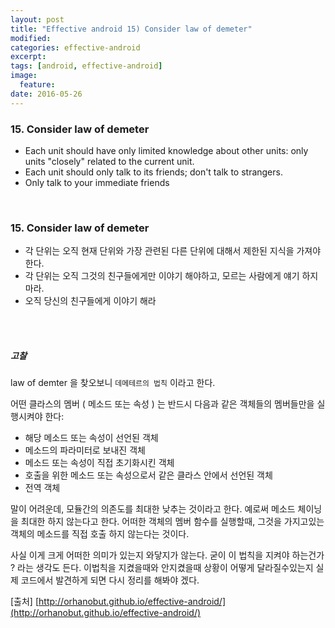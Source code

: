 ```yaml
---
layout: post
title: "Effective android 15) Consider law of demeter"
modified:
categories: effective-android
excerpt:
tags: [android, effective-android]
image:
  feature:
date: 2016-05-26
---
```

    
### 15. Consider law of demeter
- Each unit should have only limited knowledge about other units: only units "closely" related to the current unit.
- Each unit should only talk to its friends; don't talk to strangers.
- Only talk to your immediate friends

<br> 

### 15. Consider law of demeter
- 각 단위는 오직 현재 단위와 가장 관련된 다른 단위에 대해서 제한된 지식을 가져야 한다.
- 각 단위는 오직 그것의 친구들에게만 이야기 해야하고, 모르는 사람에게 얘기 하지 마라.
- 오직 당신의 친구들에게 이야기 해라

<br><br>

##### 고찰
law of demter 을 찾오보니 `데메테르의 법칙` 이라고 한다. 

어떤 클라스의 멤버 ( 메소드 또는 속성 ) 는 반드시 다음과 같은 객체들의 멤버들만을 실행시켜야 한다:
- 해당 메소드 또는 속성이 선언된 객체
- 메소드의 파라미터로 보내진 객체
- 메소드 또는 속성이 직접 초기화시킨 객체
- 호출을 위한 메소드 또는 속성으로서 같은 클라스 안에서 선언된 객체
- 전역 객체

말이 어려운데, 모듈간의 의존도를 최대한 낮추는 것이라고 한다. 예로써 메소드 체이닝을 최대한 하지 않는다고 한다. 어떠한 객체의 멤버 함수를 실행할때, 그것을 가지고있는 객체의 메소드를 직접 호출 하지 않는다는 것이다. 

사실 이게 크게 어떠한 의미가 있는지 와닿지가 않는다. 굳이 이 법칙을 지켜야 하는건가 ? 라는 생각도 든다. 이법칙을 지켰을때와 안지켰을때 상황이 어떻게 달라질수있는지 실제 코드에서 발견하게 되면 다시 정리를 해봐야 겠다. 


[출처] [http://orhanobut.github.io/effective-android/](http://orhanobut.github.io/effective-android/)         